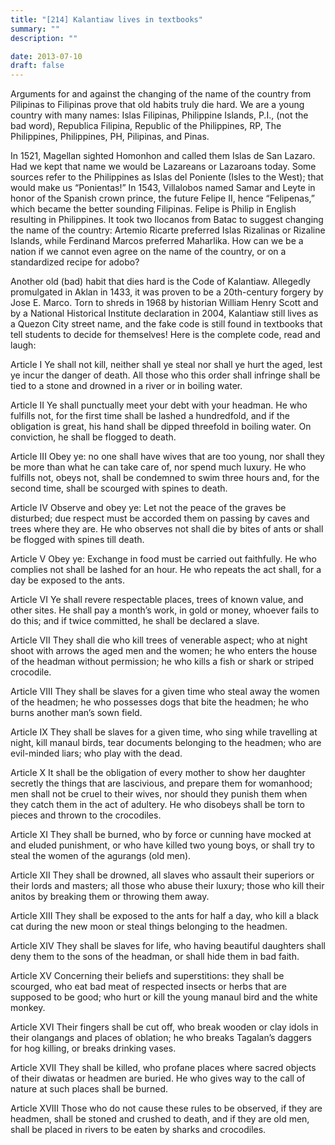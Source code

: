 ```yaml
---
title: "[214] Kalantiaw lives in textbooks"
summary: ""
description: ""

date: 2013-07-10
draft: false
---
```


Arguments for and against the changing of the name of the country from Pilipinas to Filipinas prove that old habits truly die hard. We are a young country with many names: Islas Filipinas, Philippine Islands, P.I., (not the bad word), Republica Filipina, Republic of the Philippines, RP, The Philippines, Philippines, PH, Pilipinas, and Pinas.

In 1521, Magellan sighted Homonhon and called them Islas de San Lazaro. Had we kept that name we would be Lazareans or Lazaroans today.  Some sources refer to the Philippines as Islas del Poniente (Isles to the West); that would make us “Ponientas!” In 1543, Villalobos named Samar and Leyte in honor of the Spanish crown prince, the future Felipe II, hence “Felipenas,” which became the better sounding Filipinas. Felipe is Philip in English resulting in Philippines. It took two Ilocanos from Batac to suggest changing the name of the country: Artemio Ricarte preferred Islas Rizalinas or Rizaline Islands, while Ferdinand Marcos preferred Maharlika. How can we be a nation if we cannot even agree on the name of the country, or on a standardized recipe for adobo?

Another old (bad) habit that dies hard is the Code of Kalantiaw. Allegedly promulgated in Aklan in 1433, it was proven to be a 20th-century forgery by Jose E. Marco. Torn to shreds in 1968 by historian William Henry Scott and by a National Historical Institute declaration in 2004, Kalantiaw still lives as a Quezon City street name, and the fake code is still found in textbooks that tell students to decide for themselves! Here is the complete code, read and laugh:

Article I Ye shall not kill, neither shall ye steal nor shall ye hurt the aged, lest ye incur the danger of death. All those who this order shall infringe shall be tied to a stone and drowned in a river or in boiling water.

Article II Ye shall punctually meet your debt with your headman. He who fulfills not, for the first time shall be lashed a hundredfold, and if the obligation is great, his hand shall be dipped threefold in boiling water. On conviction, he shall be flogged to death.

Article III Obey ye: no one shall have wives that are too young, nor shall they be more than what he can take care of, nor spend much luxury. He who fulfills not, obeys not, shall be condemned to swim three hours and, for the second time, shall be scourged with spines to death.

Article IV Observe and obey ye: Let not the peace of the graves be disturbed; due respect must be accorded them on passing by caves and trees where they are. He who observes not shall die by bites of ants or shall be flogged with spines till death.

Article V Obey ye: Exchange in food must be carried out faithfully. He who complies not shall be lashed for an hour. He who repeats the act shall, for a day be exposed to the ants.

Article VI Ye shall revere respectable places, trees of known value, and other sites. He shall pay a month’s work, in gold or money, whoever fails to do this; and if twice committed, he shall be declared a slave.

Article VII They shall die who kill trees of venerable aspect; who at night shoot with arrows the aged men and the women; he who enters the house of the headman without permission; he who kills a fish or shark or striped crocodile.

Article VIII They shall be slaves for a given time who steal away the women of the headmen; he who possesses dogs that bite the headmen; he who burns another man’s sown field.

Article IX They shall be slaves for a given time, who sing while travelling at night, kill manaul  birds, tear documents belonging to the headmen; who are evil-minded liars; who play with the dead.

Article X It shall be the obligation of every mother to show her daughter secretly the things that are lascivious, and prepare them for womanhood; men shall not be cruel to their wives, nor should they punish them when they catch them in the act of adultery. He who disobeys shall be torn to pieces and thrown to the crocodiles.

Article XI They shall be burned, who by force or cunning have mocked at and eluded punishment, or who have killed two young boys, or shall try to steal the women of the agurangs (old men).

Article XII They shall be drowned, all slaves who assault their superiors or their lords and masters; all those who abuse their luxury; those who kill their anitos by breaking them or throwing them away.

Article XIII They shall be exposed to the ants for half a day, who kill a black cat during the new moon or steal things belonging to the headmen.

Article XIV They shall be slaves for life, who having beautiful daughters shall deny them to the sons of the headman, or shall hide them in bad faith.

Article XV Concerning their beliefs and superstitions: they shall be scourged, who eat bad meat of respected insects or herbs that are supposed to be good; who hurt or kill the young manaul bird and the white monkey.

Article XVI Their fingers shall be cut off, who break wooden or clay idols in their olangangs and places of oblation; he who breaks Tagalan’s daggers for hog killing, or breaks drinking vases.

Article XVII They shall be killed, who profane places where sacred objects of their diwatas or headmen are buried. He who gives way to the call of nature at such places shall be burned.

Article XVIII Those who do not cause these rules to be observed, if they are headmen, shall be stoned and crushed to death, and if they are old men, shall be placed in rivers to be eaten by sharks and crocodiles.
